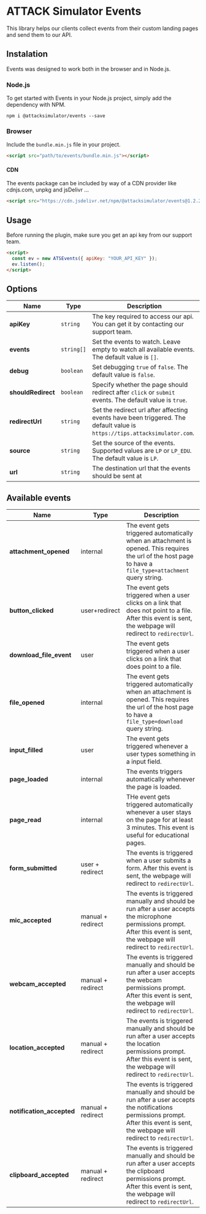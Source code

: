 # ATTACK Simulator Events

This library helps our clients collect events from their custom landing pages and send them to our API.

## Instalation

Events was designed to work both in the browser and in Node.js.

### Node.js

To get started with Events in your Node.js project, simply add the dependency with NPM.

```console
npm i @attacksimulator/events --save
```

### Browser

Include the `bundle.min.js` file in your project.

```html
<script src="path/to/events/bundle.min.js"></script>
```

#### CDN

The events package can be included by way of a CDN provider like cdnjs.com, unpkg and jsDelivr ...

```html
<script src="https://cdn.jsdelivr.net/npm/@attacksimulator/events@1.2.2/dist/bundle.min.js"></script>
```

## Usage

Before running the plugin, make sure you get an api key from our support team.

```html
<script>
  const ev = new ATSEvents({ apiKey: "YOUR_API_KEY" });
  ev.listen();
</script>
```

## Options

| Name               | Type       | Description                                                                                                               |
| ------------------ | ---------- | ------------------------------------------------------------------------------------------------------------------------- |
| **apiKey**         | `string`   | The key required to access our api. You can get it by contacting our support team.                                        |
| **events**         | `string[]` | Set the events to watch. Leave empty to watch all available events. The default value is `[]`.                            |
| **debug**          | `boolean`  | Set debugging `true` of `false`. The default value is `false`.                                                            |
| **shouldRedirect** | `boolean`  | Specify whether the page should redirect after `click` or `submit` events. The default value is `true`.                   |
| **redirectUrl**    | `string`   | Set the redirect url after affecting events have been triggered. The default value is `https://tips.attacksimulator.com`. |
| **source**         | `string`   | Set the source of the events. Supported values are `LP` or `LP_EDU`. The default value is `LP`.                           |
| **url**            | `string`   | The destination url that the events should be sent at                                                                     |

## Available events

| Name                      | Type              | Description                                                                                                                                                                         |
| ------------------------- | ----------------- | ----------------------------------------------------------------------------------------------------------------------------------------------------------------------------------- |
| **attachment_opened**     | internal          | The event gets triggered automatically when an attachment is opened. This requires the url of the host page to have a `file_type=attachment` query string.                          |
| **button_clicked**        | user+redirect     | The event gets triggered when a user clicks on a link that does not point to a file. After this event is sent, the webpage will redirect to `redirectUrl`.                          |
| **download_file_event**   | user              | The event gets triggered when a user clicks on a link that does point to a file.                                                                                                    |
| **file_opened**           | internal          | The event gets triggered automatically when an attachment is opened. This requires the url of the host page to have a `file_type=download` query string.                            |
| **input_filled**          | user              | The event gets triggered whenever a user types something in a input field.                                                                                                          |
| **page_loaded**           | internal          | The events triggers automatically whenever the page is loaded.                                                                                                                      |
| **page_read**             | internal          | THe event gets triggered automatically whenever a user stays on the page for at least 3 minutes. This event is useful for educational pages.                                        |
| **form_submitted**        | user + redirect   | The events is triggered when a user submits a form. After this event is sent, the webpage will redirect to `redirectUrl`.                                                           |
| **mic_accepted**          | manual + redirect | The events is triggered manually and should be run after a user accepts the microphone permissions prompt. After this event is sent, the webpage will redirect to `redirectUrl`.    |
| **webcam_accepted**       | manual + redirect | The events is triggered manually and should be run after a user accepts the webcam permissions prompt. After this event is sent, the webpage will redirect to `redirectUrl`.        |
| **location_accepted**     | manual + redirect | The events is triggered manually and should be run after a user accepts the location permissions prompt. After this event is sent, the webpage will redirect to `redirectUrl`.      |
| **notification_accepted** | manual + redirect | The events is triggered manually and should be run after a user accepts the notifications permissions prompt. After this event is sent, the webpage will redirect to `redirectUrl`. |
| **clipboard_accepted**    | manual + redirect | The events is triggered manually and should be run after a user accepts the clipboard permissions prompt. After this event is sent, the webpage will redirect to `redirectUrl`.     |
